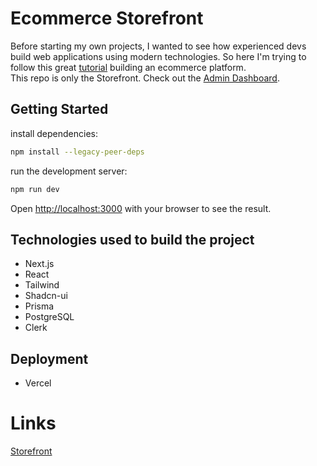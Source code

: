 # Ecommerce Storefront

Before starting my own projects, I wanted to see how experienced devs build web applications using modern technologies. So here I'm trying to follow this great [tutorial](https://www.youtube.com/watch?v=5miHyP6lExg) building an ecommerce platform.\
This repo is only the Storefront. Check out the [Admin Dashboard](https://github.com/WissemBoujlida/ecommerce-admin-dashboard).

## Getting Started

install dependencies:

```bash
npm install --legacy-peer-deps
```

run the development server:

```bash
npm run dev
```

Open [http://localhost:3000](http://localhost:3000) with your browser to see the result.

## Technologies used to build the project

- Next.js
- React
- Tailwind
- Shadcn-ui
- Prisma
- PostgreSQL
- Clerk

## Deployment

- Vercel

# Links
[Storefront](https://ecommerce-storefront-pi.vercel.app/)
